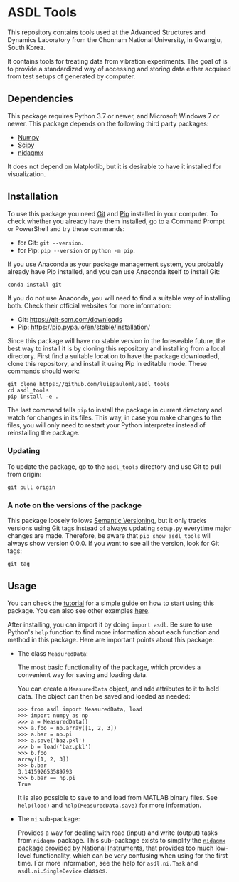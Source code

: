 # ASDL Tools

This repository contains tools used at the Advanced Structures and
Dynamics Laboratory from the Chonnam National University, in Gwangju,
South Korea.

It contains tools for treating data from vibration experiments.  The
goal of is to provide a standardized way of accessing and storing data
either acquired from test setups of generated by computer.

## Dependencies

This package requires Python 3.7 or newer, and Microsoft Windows 7 or
newer.  This package depends on the following third party packages:

- [Numpy](https://numpy.org/)
- [Scipy](https://scipy.org/)
- [nidaqmx](https://github.com/ni/nidaqmx-python)

It does not depend on Matplotlib, but it is desirable to have it
installed for visualization.

## Installation

To use this package you need [Git](https://git-scm.com) and
[Pip](https://pypi.org/project/pip/) installed in your computer.  To
check whether you already have them installed, go to a Command Prompt
or PowerShell and try these commands:

- for Git: ``git --version``.
- for Pip: ``pip --version`` or ``python -m pip``.

If you use Anaconda as your package management system, you probably
already have Pip installed, and you can use Anaconda itself to install
Git:

    conda install git

If you do not use Anaconda, you will need to find a suitable way of
installing both.  Check their official websites for more information:
- Git: <https://git-scm.com/downloads>
- Pip: <https://pip.pypa.io/en/stable/installation/>

Since this package will have no stable version in the foreseable
future, the best way to install it is by cloning this repository and
installing from a local directory.  First find a suitable location to
have the package downloaded, clone this repository, and install it
using Pip in editable mode.  These commands should work:

	git clone https://github.com/luispauloml/asdl_tools
	cd asdl_tools
	pip install -e .

The last command tells ``pip`` to install the package in current
directory and watch for changes in its files.  This way, in case you
make changes to the files, you will only need to restart your Python
interpreter instead of reinstalling the package.

### Updating

To update the package, go to the ``asdl_tools`` directory and use Git
to pull from origin:

    git pull origin

### A note on the versions of the package

This package loosely follows [Semantic Versioning](https://semver.org),
but it only tracks versions using Git tags instead of always updating
``setup.py`` everytime major changes are made.  Therefore, be aware
that ``pip show asdl_tools`` will always show version 0.0.0.  If you
want to see all the version, look for Git tags:

    git tag

## Usage

You can check the [tutorial](./TUTORIAL.ipynb) for a simple guide on
how to start using this package.  You can also see other examples
[here](./examples/).

After installing, you can import it by doing ``import asdl``.  Be sure
to use Python's ``help`` function to find more information about each
function and method in this package.  Here are important points about
this package:

- The class ``MeasuredData``:

  The most basic functionality of the package, which provides a
  convenient way for saving and loading data.

  You can create a ``MeasuredData`` object, and add attributes to it
  to hold data.  The object can then be saved and loaded as needed:

  ```
  >>> from asdl import MeasuredData, load
  >>> import numpy as np
  >>> a = MeasuredData()
  >>> a.foo = np.array([1, 2, 3])
  >>> a.bar = np.pi
  >>> a.save('baz.pkl')
  >>> b = load('baz.pkl')
  >>> b.foo
  array([1, 2, 3])
  >>> b.bar
  3.141592653589793
  >>> b.bar == np.pi
  True
  ```

  It is also possible to save to and load from MATLAB binary files.
  See ``help(load)`` and ``help(MeasuredData.save)`` for more
  information.

- The ``ni`` sub-package:

  Provides a way for dealing with read (input) and write (output)
  tasks from ``nidaqmx`` package.  This sub-package exists to simplify
  the [``nidaqmx`` package provided by National
  Instruments](https://github.com/ni/nidaqmx-python), that provides
  too much low-level functionality, which can be very confusing when
  using for the first time.  For more information, see the help for
  ``asdl.ni.Task`` and ``asdl.ni.SingleDevice`` classes.
